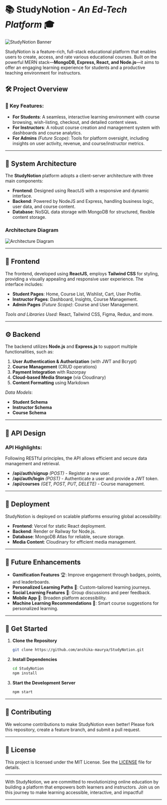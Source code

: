 # 📚 **StudyNotion** - *An Ed-Tech Platform* 🎓

![StudyNotion Banner](https://placehold.co/1000x300) <!-- Placeholder; replace with an actual image link if available -->

StudyNotion is a feature-rich, full-stack educational platform that enables users to create, access, and rate various educational courses. Built on the powerful MERN stack—**MongoDB, Express, React, and Node.js**—it aims to offer an engaging learning experience for students and a productive teaching environment for instructors.

## 🛠️ **Project Overview**

### 🌟 Key Features:
- **For Students**: A seamless, interactive learning environment with course browsing, wish-listing, checkout, and detailed content views.
- **For Instructors**: A robust course creation and management system with dashboards and course analytics.
- **For Admins** *(Future Scope)*: Tools for platform oversight, including insights on user activity, revenue, and course/instructor metrics.

---

## 🧱 **System Architecture**

The **StudyNotion** platform adopts a client-server architecture with three main components:
- **Frontend**: Designed using ReactJS with a responsive and dynamic interface.
- **Backend**: Powered by NodeJS and Express, handling business logic, user data, and course content.
- **Database**: NoSQL data storage with MongoDB for structured, flexible content storage.

### **Architecture Diagram**
![Architecture Diagram](https://placehold.co/800x400) <!-- Placeholder; replace with an actual image link if available -->

---

## 🎨 **Frontend**

The frontend, developed using **ReactJS**, employs **Tailwind CSS** for styling, providing a visually appealing and responsive user experience. The interface includes:
- **Student Pages**: Home, Course List, Wishlist, Cart, User Profile.
- **Instructor Pages**: Dashboard, Insights, Course Management.
- **Admin Pages** *(Future Scope)*: Course and User Management.

*Tools and Libraries Used:* React, Tailwind CSS, Figma, Redux, and more.

---

## ⚙️ **Backend**

The backend utilizes **Node.js** and **Express.js** to support multiple functionalities, such as:
1. **User Authentication & Authorization** (with JWT and Bcrypt)
2. **Course Management** (CRUD operations)
3. **Payment Integration** with Razorpay
4. **Cloud-based Media Storage** (via Cloudinary)
5. **Content Formatting** using Markdown

*Data Models*:
- **Student Schema**
- **Instructor Schema**
- **Course Schema**

---

## 📡 **API Design**

### API Highlights:
Following RESTful principles, the API allows efficient and secure data management and retrieval.
- **/api/auth/signup** *(POST)* - Register a new user.
- **/api/auth/login** *(POST)* - Authenticate a user and provide a JWT token.
- **/api/courses** *(GET, POST, PUT, DELETE)* - Course management.

---

## 🚀 **Deployment**

StudyNotion is deployed on scalable platforms ensuring global accessibility:
- **Frontend**: Vercel for static React deployment.
- **Backend**: Render or Railway for Node.js.
- **Database**: MongoDB Atlas for reliable, secure storage.
- **Media Content**: Cloudinary for efficient media management.

---

## 🚧 **Future Enhancements**

- **Gamification Features** 🏆: Improve engagement through badges, points, and leaderboards.
- **Personalized Learning Paths** 🎯: Custom-tailored learning journeys.
- **Social Learning Features** 🤝: Group discussions and peer feedback.
- **Mobile App** 📱: Broaden platform accessibility.
- **Machine Learning Recommendations** 🤖: Smart course suggestions for personalized learning.

---

## 🧩 **Get Started**

1. **Clone the Repository**
   ```bash
   git clone https://github.com/anshika-maurya/StudyNotion.git
   ```
2. **Install Dependencies**
   ```bash
   cd StudyNotion
   npm install
   ```
3. **Start the Development Server**
   ```bash
   npm start
   ```

---

## 🤝 **Contributing**

We welcome contributions to make StudyNotion even better! Please fork this repository, create a feature branch, and submit a pull request.

---

## 📄 **License**

This project is licensed under the MIT License. See the [LICENSE](LICENSE) file for details.

---

With StudyNotion, we are committed to revolutionizing online education by building a platform that empowers both learners and instructors. Join us on this journey to make learning accessible, interactive, and impactful!

---
